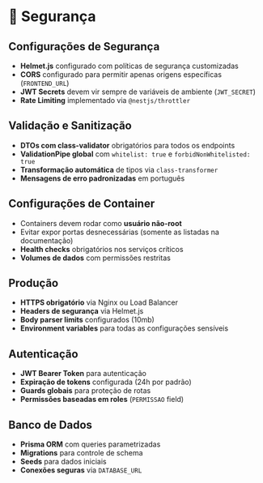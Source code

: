 # 🔐 Segurança

## Configurações de Segurança
- **Helmet.js** configurado com políticas de segurança customizadas
- **CORS** configurado para permitir apenas origens específicas (`FRONTEND_URL`)
- **JWT Secrets** devem vir sempre de variáveis de ambiente (`JWT_SECRET`)
- **Rate Limiting** implementado via `@nestjs/throttler`

## Validação e Sanitização
- **DTOs com class-validator** obrigatórios para todos os endpoints
- **ValidationPipe global** com `whitelist: true` e `forbidNonWhitelisted: true`
- **Transformação automática** de tipos via `class-transformer`
- **Mensagens de erro padronizadas** em português

## Configurações de Container
- Containers devem rodar como **usuário não-root**
- Evitar expor portas desnecessárias (somente as listadas na documentação)
- **Health checks** obrigatórios nos serviços críticos
- **Volumes de dados** com permissões restritas

## Produção
- **HTTPS obrigatório** via Nginx ou Load Balancer
- **Headers de segurança** via Helmet.js
- **Body parser limits** configurados (10mb)
- **Environment variables** para todas as configurações sensíveis

## Autenticação
- **JWT Bearer Token** para autenticação
- **Expiração de tokens** configurada (24h por padrão)
- **Guards globais** para proteção de rotas
- **Permissões baseadas em roles** (`PERMISSAO` field)

## Banco de Dados
- **Prisma ORM** com queries parametrizadas
- **Migrations** para controle de schema
- **Seeds** para dados iniciais
- **Conexões seguras** via `DATABASE_URL`
